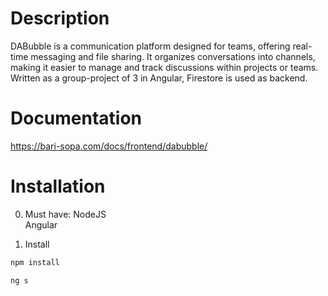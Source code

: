 # Description

DABubble is a communication platform designed for teams, offering real-time messaging and file sharing. It organizes conversations into channels, making it easier to manage and track discussions within projects or teams. Written as a group-project of 3 in Angular, Firestore is used as backend.

# Documentation

https://bari-sopa.com/docs/frontend/dabubble/

# Installation

0. Must have:
NodeJS <br>
Angular <br>

1. Install 
```bash
npm install
```

```bash
ng s
```



